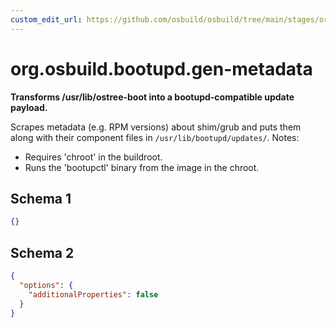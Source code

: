 ```yaml
---
custom_edit_url: https://github.com/osbuild/osbuild/tree/main/stages/org.osbuild.bootupd.gen-metadata.meta.json
---
```

# org.osbuild.bootupd.gen-metadata
<!--
[//]: # ( DO NOT MODIFY THIS FILE! )
[//]: # ( This content is generated by `scripts/pull_osbuild_modules.py` )
[//]: # ( Rather change the source of this: https://github.com/osbuild/osbuild/tree/main/stages/org.osbuild.bootupd.gen-metadata.meta.json )
-->

**Transforms /usr/lib/ostree-boot into a bootupd-compatible update payload.**

Scrapes metadata (e.g. RPM versions) about shim/grub and puts them along with their component files in
`/usr/lib/bootupd/updates/`.
Notes:
  - Requires 'chroot' in the buildroot.
  - Runs the 'bootupctl' binary from the image in the chroot.

## Schema 1

```json
{}
```

## Schema 2

```json
{
  "options": {
    "additionalProperties": false
  }
}
```
